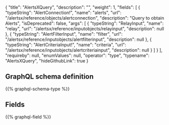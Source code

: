{
  "title": "AlertsXQuery",
  "description": "",
  "weight": 1,
  "fields": [
    {
      "typeString": "AlertConnection!",
      "name": "alerts",
      "url": "/alertsx/reference/objects/alertconnection",
      "description": "Query to obtain Alerts",
      "isDeprecated": false,
      "args": [
        {
          "typeString": "RelayInput",
          "name": "relay",
          "url": "/alertsx/reference/inputobjects/relayinput",
          "description": null
        },
        {
          "typeString": "AlertFilterInput",
          "name": "filter",
          "url": "/alertsx/reference/inputobjects/alertfilterinput",
          "description": null
        },
        {
          "typeString": "AlertCriteriaInput!",
          "name": "criteria",
          "url": "/alertsx/reference/inputobjects/alertcriteriainput",
          "description": null
        }
      ]
    }
  ],
  "requireby": null,
  "enumValues": null,
  "operator": "type",
  "typename": "AlertsXQuery",
  "hideGithubLink": true
}
## GraphQL schema definition

{{% graphql-schema-type %}}

## Fields

{{% graphql-field %}}
